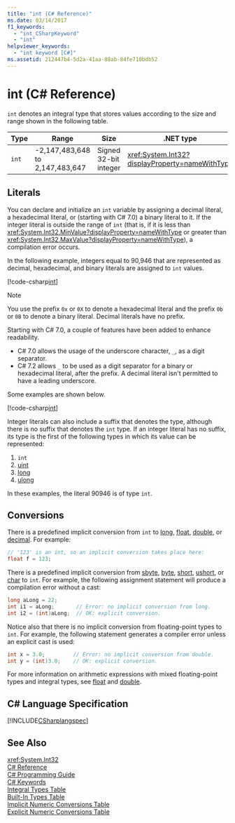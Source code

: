 ```yaml
---
title: "int (C# Reference)"
ms.date: 03/14/2017
f1_keywords: 
  - "int_CSharpKeyword"
  - "int"
helpviewer_keywords: 
  - "int keyword [C#]"
ms.assetid: 212447b4-5d2a-41aa-88ab-84fe710bdb52
---
```

# int (C# Reference)

`int` denotes an integral type that stores values according to the size and range shown in the following table.  


|Type|Range|Size|.NET type|  
|----------|-----------|----------|-------------------------|  
|`int`|-2,147,483,648 to 2,147,483,647|Signed 32-bit integer|<xref:System.Int32?displayProperty=nameWithType>|  

## Literals  

You can declare and initialize an `int` variable by assigning a decimal literal, a hexadecimal literal, or (starting with C# 7.0) a binary literal to it.  If the integer literal is outside the range of `int` (that is, if it is less than <xref:System.Int32.MinValue?displayProperty=nameWithType> or greater than <xref:System.Int32.MaxValue?displayProperty=nameWithType>), a compilation error occurs. 

In the following example, integers equal to 90,946 that are represented as decimal, hexadecimal, and binary literals are assigned to `int` values.  

[!code-csharp[int](../../../../samples/snippets/csharp/language-reference/keywords/numeric-literals.cs#Int)]  

> [!NOTE]
> You use the prefix `0x` or `0X` to denote a hexadecimal literal and the prefix `0b` or `0B` to denote a binary literal. Decimal literals have no prefix. 

Starting with C# 7.0, a couple of features have been added to enhance readability. 
- C# 7.0 allows the usage of the underscore character, `_`, as a digit separator.
- C# 7.2 allows `_` to be used as a digit separator for a binary or hexadecimal literal, after the prefix. A decimal literal isn't permitted to have a leading underscore.

Some examples are shown below.

[!code-csharp[int](../../../../samples/snippets/csharp/language-reference/keywords/numeric-literals.cs#IntS)]  

 Integer literals can also include a suffix that denotes the type, although there is no suffix that denotes the `int` type. If an integer literal has no suffix, its type is the first of the following types in which its value can be represented: 

1. `int`
2. [uint](../../../csharp/language-reference/keywords/uint.md)
3. [long](../../../csharp/language-reference/keywords/long.md)
4. [ulong](../../../csharp/language-reference/keywords/ulong.md) 

In these examples, the literal 90946 is of type `int`.

## Conversions  
 There is a predefined implicit conversion from `int` to [long](../../../csharp/language-reference/keywords/long.md), [float](../../../csharp/language-reference/keywords/float.md), [double](../../../csharp/language-reference/keywords/double.md), or [decimal](../../../csharp/language-reference/keywords/decimal.md). For example:  

```csharp  
// '123' is an int, so an implicit conversion takes place here:  
float f = 123;  
```  

 There is a predefined implicit conversion from [sbyte](../../../csharp/language-reference/keywords/sbyte.md), [byte](../../../csharp/language-reference/keywords/byte.md), [short](../../../csharp/language-reference/keywords/short.md), [ushort](../../../csharp/language-reference/keywords/ushort.md), or [char](../../../csharp/language-reference/keywords/char.md) to `int`. For example, the following assignment statement will produce a compilation error without a cast:  

```csharp  
long aLong = 22;  
int i1 = aLong;       // Error: no implicit conversion from long.  
int i2 = (int)aLong;  // OK: explicit conversion.  
```  

 Notice also that there is no implicit conversion from floating-point types to `int`. For example, the following statement generates a compiler error unless an explicit cast is used:  

```csharp  
int x = 3.0;         // Error: no implicit conversion from double.  
int y = (int)3.0;    // OK: explicit conversion.  
```  

 For more information on arithmetic expressions with mixed floating-point types and integral types, see [float](../../../csharp/language-reference/keywords/float.md) and [double](../../../csharp/language-reference/keywords/double.md).  

## C# Language Specification  
 [!INCLUDE[CSharplangspec](~/includes/csharplangspec-md.md)]  

## See Also  
 <xref:System.Int32>  
 [C# Reference](../../../csharp/language-reference/index.md)  
 [C# Programming Guide](../../../csharp/programming-guide/index.md)  
 [C# Keywords](../../../csharp/language-reference/keywords/index.md)  
 [Integral Types Table](../../../csharp/language-reference/keywords/integral-types-table.md)  
 [Built-In Types Table](../../../csharp/language-reference/keywords/built-in-types-table.md)  
 [Implicit Numeric Conversions Table](../../../csharp/language-reference/keywords/implicit-numeric-conversions-table.md)  
 [Explicit Numeric Conversions Table](../../../csharp/language-reference/keywords/explicit-numeric-conversions-table.md)

